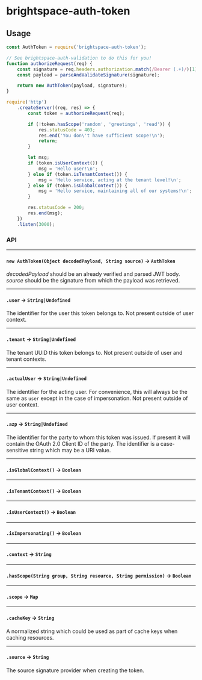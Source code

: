 # brightspace-auth-token

## Usage

```js
const AuthToken = require('brightspace-auth-token');

// See brightspace-auth-validation to do this for you!
function authorizeRequest(req) {
	const signature = req.headers.authorization.match(/Bearer (.+)/)[1];
	const payload = parseAndValidateSignature(signature);

	return new AuthToken(payload, signature);
}

require('http')
	.createServer((req, res) => {
		const token = authorizeRequest(req);

		if (!token.hasScope('random', 'greetings', 'read')) {
			res.statusCode = 403;
			res.end('You don\'t have sufficient scope!\n');
			return;
		}

		let msg;
		if (token.isUserContext()) {
			msg = 'Hello user!\n';
		} else if (token.isTenantContext()) {
			msg = 'Hello service, acting at the tenant level!\n';
		} else if (token.isGlobalContext()) {
			msg = 'Hello service, maintaining all of our systems!\n';
		}

		res.statusCode = 200;
		res.end(msg);
	})
	.listen(3000);

```

### API

---

#### `new AuthToken(Object decodedPayload, String source)` -> `AuthToken`

_decodedPayload_ should be an already verified and parsed JWT body. _source_
should be the signature from which the payload was retrieved.

---

#### `.user` -> `String|Undefined`

The identifier for the user this token belongs to. Not present outside of user
context.

---

#### `.tenant` -> `String|Undefined`

The tenant UUID this token belongs to. Not present outside of user and tenant
contexts.

---

#### `.actualUser` -> `String|Undefined`

The identifier for the acting user. For convenience, this will always be the
same as `user` except in the case of impersonation. Not present outside of
user context.

---

#### `.azp` -> `String|Undefined`

The identifier for the party to whom this token was issued. If present it will contain
the OAuth 2.0 Client ID of the party. The identifier is a case-sensitive string which
may be a URI value.

---

#### `.isGlobalContext()` -> `Boolean`

___

#### `.isTenantContext()` -> `Boolean`

---

#### `.isUserContext()` -> `Boolean`

---

#### `.isImpersonating()` -> `Boolean`

---

#### `.context` -> `String`

___

#### `.hasScope(String group, String resource, String permission)` -> `Boolean`

---

#### `.scope` -> `Map`

---

#### `.cacheKey` -> `String`

A normalized string which could be used as part of cache keys when caching
resources.

---

#### `.source` -> `String`

The source signature provider when creating the token.
